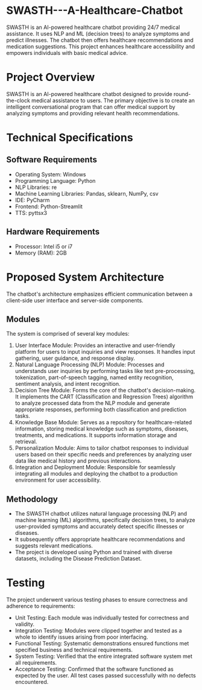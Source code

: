 # SWASTH---A-Healthcare-Chatbot
SWASTH is an AI-powered healthcare chatbot providing 24/7 medical assistance. It uses NLP and ML (decision trees) to analyze symptoms and predict illnesses. The chatbot then offers healthcare recommendations and medication suggestions. This project enhances healthcare accessibility and empowers individuals with basic medical advice.
# Project Overview
SWASTH is an AI-powered healthcare chatbot designed to provide round-the-clock medical assistance to users. The primary objective is to create an intelligent conversational program that can offer medical support by analyzing symptoms and providing relevant health recommendations. 
# Technical Specifications
## Software Requirements
*	Operating System: Windows 
*	Programming Language: Python 
*	NLP Libraries: re 
*	Machine Learning Libraries: Pandas, sklearn, NumPy, csv 
*	IDE: PyCharm 
*	Frontend: Python-Streamlit 
*	TTS: pyttsx3 
## Hardware Requirements
*	Processor: Intel i5 or i7 
*	Memory (RAM): 2GB 
# Proposed System Architecture
The chatbot's architecture emphasizes efficient communication between a client-side user interface and server-side components. 
## Modules
The system is comprised of several key modules:
1.	User Interface Module: Provides an interactive and user-friendly platform for users to input inquiries and view responses. It handles input gathering, user guidance, and response display. 
2.	Natural Language Processing (NLP) Module: Processes and understands user inquiries by performing tasks like text pre-processing, tokenization, part-of-speech tagging, named entity recognition, sentiment analysis, and intent recognition. 
3.	Decision Tree Module: Forms the core of the chatbot's decision-making. It implements the CART (Classification and Regression Trees) algorithm to analyze processed data from the NLP module and generate appropriate responses, performing both classification and prediction tasks. 
4.	Knowledge Base Module: Serves as a repository for healthcare-related information, storing medical knowledge such as symptoms, diseases, treatments, and medications. It supports information storage and retrieval. 
5.	Personalization Module: Aims to tailor chatbot responses to individual users based on their specific needs and preferences by analyzing user data like medical history and previous interactions. 
6.	Integration and Deployment Module: Responsible for seamlessly integrating all modules and deploying the chatbot to a production environment for user accessibility. 
## Methodology
* The SWASTH chatbot utilizes natural language processing (NLP) and machine learning (ML) algorithms, specifically decision trees, to analyze user-provided symptoms and accurately detect specific illnesses or diseases.
* It subsequently offers appropriate healthcare recommendations and suggests relevant medications.
* The project is developed using Python and trained with diverse datasets, including the Disease Prediction Dataset.
# Testing
The project underwent various testing phases to ensure correctness and adherence to requirements:
*	Unit Testing: Each module was individually tested for correctness and validity. 
*	Integration Testing: Modules were clipped together and tested as a whole to identify issues arising from poor interfacing. 
*	Functional Testing: Systematic demonstrations ensured functions met specified business and technical requirements. 
*	System Testing: Verified that the entire integrated software system met all requirements. 
*	Acceptance Testing: Confirmed that the software functioned as expected by the user. 
All test cases passed successfully with no defects encountered.
